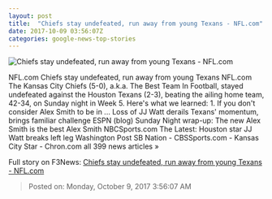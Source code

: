 ```yaml
---
layout: post
title:  "Chiefs stay undefeated, run away from young Texans - NFL.com"
date: 2017-10-09 03:56:07Z
categories: google-news-top-stories
---
```


![Chiefs stay undefeated, run away from young Texans - NFL.com](http://static.nfl.com/static/content/public/photo/2017/10/08/0ap3000000858941_thumbnail_200_150.jpg)

NFL.com Chiefs stay undefeated, run away from young Texans NFL.com The Kansas City Chiefs (5-0), a.k.a. The Best Team In Football, stayed undefeated against the Houston Texans (2-3), beating the ailing home team, 42-34, on Sunday night in Week 5. Here's what we learned: 1. If you don't consider Alex Smith to be in ... Loss of JJ Watt derails Texans' momentum, brings familiar challenge ESPN (blog) Sunday Night wrap-up: The new Alex Smith is the best Alex Smith NBCSports.com The Latest: Houston star JJ Watt breaks left leg Washington Post SB Nation - CBSSports.com - Kansas City Star - Chron.com all 399 news articles »


Full story on F3News: [Chiefs stay undefeated, run away from young Texans - NFL.com](http://www.f3nws.com/n/rz3dTF)

> Posted on: Monday, October 9, 2017 3:56:07 AM
